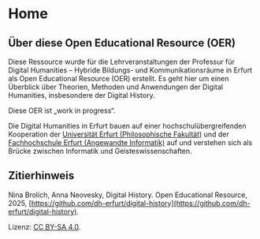# Home

## Über diese Open Educational Resource (OER)

Diese Ressource wurde für die Lehrveranstaltungen der Professur für Digital Humanities – Hybride Bildungs- und Kommunikationsräume in Erfurt als Open Educational Resource (OER) erstellt.
Es geht hier um einen Überblick über Theorien, Methoden und Anwendungen der Digital Humanities, insbesondere der Digital History.

Diese OER ist „work in progress“.

Die Digital Humanities in Erfurt bauen auf einer hochschulübergreifenden Kooperation der [Universität Erfurt (Philosophische Fakultät)](https://www.uni-erfurt.de/philosophische-fakultaet/seminare-professuren/historisches-seminar/professuren/digital-humanities-hybride-bildungs-und-kommunikationsraeume) und der [Fachhochschule Erfurt (Angewandte Informatik)](https://ai.fh-erfurt.de/neovesky) auf und verstehen sich als Brücke zwischen Informatik und Geisteswissenschaften.

## Zitierhinweis

Nina Brolich, Anna Neovesky, Digital History. Open Educational Resource, 2025, [https://github.com/dh-erfurt/digital-history](https://github.com/dh-erfurt/digital-history).

Lizenz: [CC BY-SA 4.0](https://creativecommons.org/licenses/by-sa/4.0/deed.de).